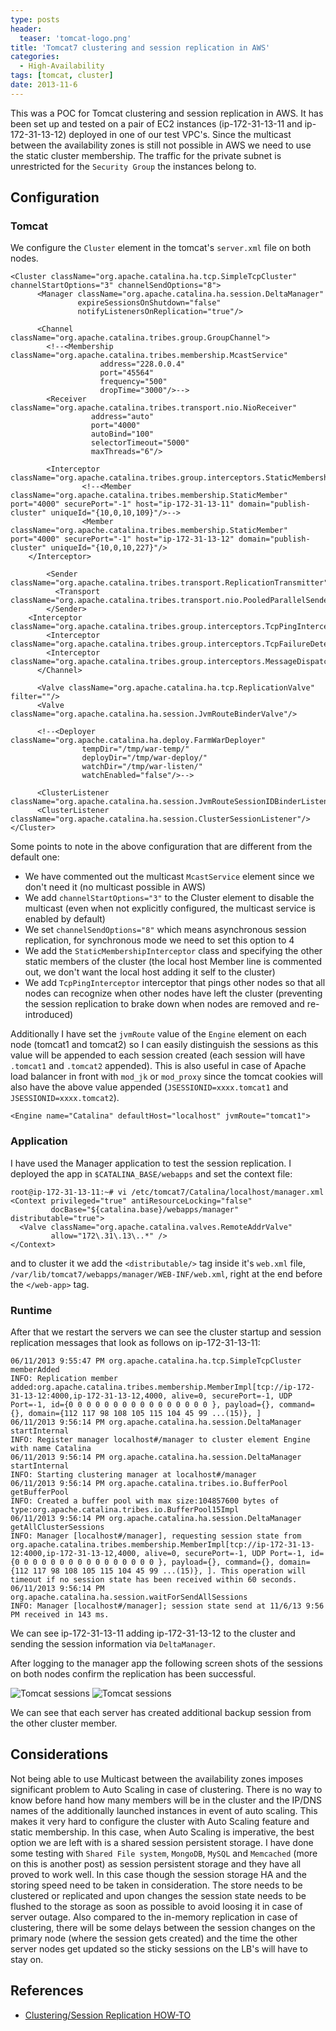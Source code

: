 ```yaml
---
type: posts
header:
  teaser: 'tomcat-logo.png'
title: 'Tomcat7 clustering and session replication in AWS'
categories: 
  - High-Availability
tags: [tomcat, cluster]
date: 2013-11-6
---
```


This was a POC for Tomcat clustering and session replication in AWS. It has been set up and tested on a pair of EC2 instances (ip-172-31-13-11 and ip-172-31-13-12) deployed in one of our test VPC's. Since the multicast between the availability zones is still not possible in AWS we need to use the static cluster membership. The traffic for the private subnet is unrestricted for the `Security Group` the instances belong to.

## Configuration

### Tomcat

We configure the `Cluster` element in the tomcat's `server.xml` file on both nodes.

```
<Cluster className="org.apache.catalina.ha.tcp.SimpleTcpCluster" channelStartOptions="3" channelSendOptions="8">
      <Manager className="org.apache.catalina.ha.session.DeltaManager"
               expireSessionsOnShutdown="false"
               notifyListenersOnReplication="true"/>
 
      <Channel className="org.apache.catalina.tribes.group.GroupChannel">
        <!--<Membership className="org.apache.catalina.tribes.membership.McastService"
                    address="228.0.0.4"
                    port="45564"
                    frequency="500"
                    dropTime="3000"/>-->
        <Receiver className="org.apache.catalina.tribes.transport.nio.NioReceiver"
                  address="auto"
                  port="4000"
                  autoBind="100"
                  selectorTimeout="5000"
                  maxThreads="6"/>
 
        <Interceptor className="org.apache.catalina.tribes.group.interceptors.StaticMembershipInterceptor">
                <!--<Member className="org.apache.catalina.tribes.membership.StaticMember" port="4000" securePort="-1" host="ip-172-31-13-11" domain="publish-cluster" uniqueId="{10,0,10,109}"/>-->
                <Member className="org.apache.catalina.tribes.membership.StaticMember" port="4000" securePort="-1" host="ip-172-31-13-12" domain="publish-cluster" uniqueId="{10,0,10,227}"/>
    </Interceptor>
 
        <Sender className="org.apache.catalina.tribes.transport.ReplicationTransmitter">
          <Transport className="org.apache.catalina.tribes.transport.nio.PooledParallelSender"/>
        </Sender>
    <Interceptor className="org.apache.catalina.tribes.group.interceptors.TcpPingInterceptor"/>
        <Interceptor className="org.apache.catalina.tribes.group.interceptors.TcpFailureDetector"/>
        <Interceptor className="org.apache.catalina.tribes.group.interceptors.MessageDispatch15Interceptor"/>
      </Channel>
 
      <Valve className="org.apache.catalina.ha.tcp.ReplicationValve" filter=""/>
      <Valve className="org.apache.catalina.ha.session.JvmRouteBinderValve"/>
 
      <!--<Deployer className="org.apache.catalina.ha.deploy.FarmWarDeployer"
                tempDir="/tmp/war-temp/"
                deployDir="/tmp/war-deploy/"
                watchDir="/tmp/war-listen/"
                watchEnabled="false"/>-->
 
      <ClusterListener className="org.apache.catalina.ha.session.JvmRouteSessionIDBinderListener"/>
      <ClusterListener className="org.apache.catalina.ha.session.ClusterSessionListener"/>
</Cluster>
```

Some points to note in the above configuration that are different from the default one:

* We have commented out the multicast `McastService` element since we don't need it (no multicast possible in AWS)
* We add `channelStartOptions="3"` to the Cluster element to disable the multicast (even when not explicitly configured, the multicast service is enabled by default)
* We set `channelSendOptions="8"` which means asynchronous session replication, for synchronous mode we need to set this option to 4
* We add the `StaticMembershipInterceptor` class and specifying the other static members of the cluster (the local host Member line is commented out, we don't want the local host adding it self to the cluster)
* We add `TcpPingInterceptor` interceptor that pings other nodes so that all nodes can recognize when other nodes have left the cluster (preventing the session replication to brake down when nodes are removed and re-introduced)

Additionally I have set the `jvmRoute` value of the `Engine` element on each node (tomcat1 and tomcat2) so I can easily distinguish the sessions as this value will be appended to each session created (each session will have `.tomcat1` and `.tomcat2` appended). This is also useful in case of Apache load balancer in front with `mod_jk` or `mod_proxy` since the tomcat cookies will also have the above value appended (`JSESSIONID=xxxx.tomcat1` and `JSESSIONID=xxxx.tomcat2`).

```
<Engine name="Catalina" defaultHost="localhost" jvmRoute="tomcat1">
```

### Application

I have used the Manager application to test the session replication. I deployed the app in `$CATALINA_BASE/webapps` and set the context file:

```
root@ip-172-31-13-11:~# vi /etc/tomcat7/Catalina/localhost/manager.xml
<Context privileged="true" antiResourceLocking="false"
         docBase="${catalina.base}/webapps/manager" distributable="true">
  <Valve className="org.apache.catalina.valves.RemoteAddrValve"
         allow="172\.31\.13\..*" />
</Context>
```

and to cluster it we add the `<distributable/>` tag inside it's `web.xml` file, `/var/lib/tomcat7/webapps/manager/WEB-INF/web.xml`, right at the end before the `</web-app>` tag.

### Runtime

After that we restart the servers we can see the cluster startup and session replication messages that look as follows on ip-172-31-13-11:

```
06/11/2013 9:55:47 PM org.apache.catalina.ha.tcp.SimpleTcpCluster memberAdded
INFO: Replication member added:org.apache.catalina.tribes.membership.MemberImpl[tcp://ip-172-31-13-12:4000,ip-172-31-13-12,4000, alive=0, securePort=-1, UDP Port=-1, id={0 0 0 0 0 0 0 0 0 0 0 0 0 0 0 0 }, payload={}, command={}, domain={112 117 98 108 105 115 104 45 99 ...(15)}, ]
06/11/2013 9:56:14 PM org.apache.catalina.ha.session.DeltaManager startInternal
INFO: Register manager localhost#/manager to cluster element Engine with name Catalina
06/11/2013 9:56:14 PM org.apache.catalina.ha.session.DeltaManager startInternal
INFO: Starting clustering manager at localhost#/manager
06/11/2013 9:56:14 PM org.apache.catalina.tribes.io.BufferPool getBufferPool
INFO: Created a buffer pool with max size:104857600 bytes of type:org.apache.catalina.tribes.io.BufferPool15Impl
06/11/2013 9:56:14 PM org.apache.catalina.ha.session.DeltaManager getAllClusterSessions
INFO: Manager [localhost#/manager], requesting session state from org.apache.catalina.tribes.membership.MemberImpl[tcp://ip-172-31-13-12:4000,ip-172-31-13-12,4000, alive=0, securePort=-1, UDP Port=-1, id={0 0 0 0 0 0 0 0 0 0 0 0 0 0 0 0 }, payload={}, command={}, domain={112 117 98 108 105 115 104 45 99 ...(15)}, ]. This operation will timeout if no session state has been received within 60 seconds.
06/11/2013 9:56:14 PM org.apache.catalina.ha.session.waitForSendAllSessions
INFO: Manager [localhost#/manager]; session state send at 11/6/13 9:56 PM received in 143 ms.
```

We can see ip-172-31-13-11 adding ip-172-31-13-12 to the cluster and sending the session information via `DeltaManager`.

After logging to the manager app the following screen shots of the sessions on both nodes confirm the replication has been successful.

![Tomcat sessions](/blog/images/tomcat1-manager-app-sessions.png "Tomcat sessions")
![Tomcat sessions](/blog/images/tomcat2-manager-app-sessions.png "Tomcat sessions")

We can see that each server has created additional backup session from the other cluster member.

## Considerations

Not being able to use Multicast between the availability zones imposes significant problem to Auto Scaling in case of clustering. There is no way to know before hand how many members will be in the cluster and the IP/DNS names of the additionally launched instances in event of auto scaling. This makes it very hard to configure the cluster with Auto Scaling feature and static membership. In this case, when Auto Scaling is imperative, the best option we are left with is a shared session persistent storage. I have done some testing with `Shared File system`, `MongoDB`, `MySQL` and `Memcached` (more on this is another post) as session persistent storage and they have all proved to work well. In this case though the session storage HA and the storing speed need to be taken in consideration. The store needs to be clustered or replicated and upon changes the session state needs to be flushed to the storage as soon as possible to avoid loosing it in case of server outage. Also compared to the in-memory replication in case of clustering, there will be some delays between the session changes on the primary node (where the session gets created) and the time the other server nodes get updated so the sticky sessions on the LB's will have to stay on.

## References

* [Clustering/Session Replication HOW-TO](http://tomcat.apache.org/tomcat-7.0-doc/cluster-howto.html)
